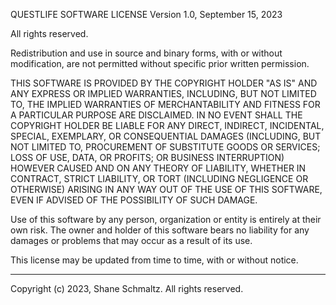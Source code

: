 QUESTLIFE SOFTWARE LICENSE
Version 1.0, September 15, 2023

All rights reserved.

Redistribution and use in source and binary forms, with or without modification, are not permitted without specific prior written permission.

THIS SOFTWARE IS PROVIDED BY THE COPYRIGHT HOLDER "AS IS" AND ANY EXPRESS OR IMPLIED WARRANTIES, INCLUDING, BUT NOT LIMITED TO, THE IMPLIED WARRANTIES OF MERCHANTABILITY AND FITNESS FOR A PARTICULAR PURPOSE ARE DISCLAIMED. IN NO EVENT SHALL THE COPYRIGHT HOLDER BE LIABLE FOR ANY DIRECT, INDIRECT, INCIDENTAL, SPECIAL, EXEMPLARY, OR CONSEQUENTIAL DAMAGES (INCLUDING, BUT NOT LIMITED TO, PROCUREMENT OF SUBSTITUTE GOODS OR SERVICES; LOSS OF USE, DATA, OR PROFITS; OR BUSINESS INTERRUPTION) HOWEVER CAUSED AND ON ANY THEORY OF LIABILITY, WHETHER IN CONTRACT, STRICT LIABILITY, OR TORT (INCLUDING NEGLIGENCE OR OTHERWISE) ARISING IN ANY WAY OUT OF THE USE OF THIS SOFTWARE, EVEN IF ADVISED OF THE POSSIBILITY OF SUCH DAMAGE.

Use of this software by any person, organization or entity is entirely at their own risk. The owner and holder of this software bears no liability for any damages or problems that may occur as a result of its use.

This license may be updated from time to time, with or without notice.

---

Copyright (c) 2023, Shane Schmaltz. All rights reserved.
